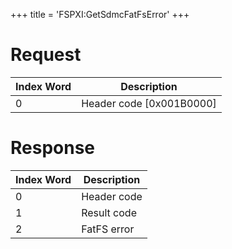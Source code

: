+++
title = 'FSPXI:GetSdmcFatFsError'
+++

# Request

| Index Word | Description                |
|------------|----------------------------|
| 0          | Header code \[0x001B0000\] |

# Response

| Index Word | Description |
|------------|-------------|
| 0          | Header code |
| 1          | Result code |
| 2          | FatFS error |
